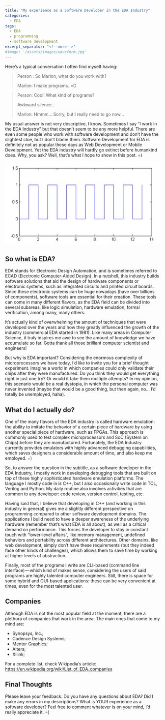 ```yaml
---
title: "My experience as a Software Developer in the EDA Industry"
categories:
  - EDA
tags:
  - EDA
  - programming
  - software development
excerpt_separator: "<!--more-->"
#image: '/assets/images/waveform.jpg'
---
```


Here’s a typical conversation I often find myself having:

> Person : So Marlon, what do you work with?
>
> Marlon: I make programs. =D
<!--more-->
>
> Person: Cool! What kind of programs?
>
> Awkward silence…
>
> Marlon: Hmmm… Sorry, but I really need to go now…



My usual answer is not very descriptive, I know. Sometimes I say “I work in the EDA Industry” but that doesn’t seem to be any more helpful. There are even some people who work with software development and don’t have the slightest clue, but I don’t blame them. Software Development for EDA is definitely not as popular these days as Web Development or Mobile Development. Yet the EDA industry will hardly go extinct before humankind does. Why, you ask? Well, that’s what I hope to show in this post. =)

![](/assets/images/waveform.jpg)

## So what is EDA?
EDA stands for Electronic Design Automation, and is sometimes referred to ECAD (Electronic Computer-Aided Design). In a nutshell, this industry builds software solutions that aid the design of hardware components or electronic systems, such as integrated circuits and printed circuit boards. Since these electronic systems can be huge nowadays (have over billions of components), software tools are essential for their creation. These tools can come in many different flavors, as the EDA field can be divided into several subareas, like logic simulation, hardware emulation, formal verification, among many, many others.

It’s actually kind of overwhelming the amount of techniques that were developed over the years and how they greatly influenced the growth of the industry (commercial EDA started in 1981). Like many areas in Computer Science, it truly inspires me awe to see the amount of knowledge we have accumulate so far. Gotta thank all those brilliant computer scientist and engineers!

But why is EDA important? Considering the enormous complexity of microprocessors we have today, I’d like to invite you for a brief thought experiment. Imagine a world in which companies could only validate their chips after they were manufactured. Do you think they would get everything right in just one try? Or would it take them multiple attempts? In my opinion, this scenario would be a real dystopia, in which the personal computer was never invented (maybe that would be a good thing, but then again, no… I’d totally be unemployed, haha).



## What do I actually do?
One of the many flavors of the EDA industry is called hardware emulation: the ability to imitate the behavior of a certain piece of hardware by using another special piece of hardware, such as FPGAs. This approach is commonly used to test complex microprocessors and SoC (System on Chips) before they are manufactured. Fortunately, the EDA Industry currently provides emulators with highly advanced debugging capabilities, which saves designers a considerable amount of time, and also keep me employed. =)

So, to answer the question in the subtitle, as a software developer in the EDA Industry, I mostly work in developing debugging tools that are built on top of these highly sophisticated hardware emulation platforms. The language I mostly code in is C++, but I also occasionally write code in TCL, Verilog and Python. My daily routine also involves activities that are common to any developer: code review, version control, testing, etc.

Having said that, I believe that developing in C++ (and working in this industry in general) gives me a slightly different perspective on programming compared to other software development domains. The applications I build need to have a deeper awareness of the underlying hardware (remember that’s what EDA is all about), as well as a critical demand on performance. This forces the developer to stay in constant touch with “lower-level affairs”, like memory management, undefined behaviors and portability across different architectures. Other domains, like web development, simply don’t have these requirements (but they indeed face other kinds of challenges), which allows them to save time by working at higher levels of abstraction.

Finally, most of the programs I write are CLI-based (command line interface) — which kind of makes sense, considering the users of said programs are highly talented computer engineers. Still, there is space for some hybrid and GUI-based applications: these can be very convenient at times, even for the most talented user.



## Companies
Although EDA is not the most popular field at the moment, there are a plethora of companies that work in the area. The main ones that come to my mind are:

- Synopsys, Inc.;
- Cadence Design Systems;
- Mentor Graphics;
- Altera;
- Xilink;

For a complete list, check Wikipedia’s article: <https://en.wikipedia.org/wiki/List_of_EDA_companies>


## Final Thoughts
Please leave your feedback. Do you have any questions about EDA? Did I make any errors in my descriptions? What is YOUR experience as a software developer? Feel free to comment whatever is on your mind, I’d really appreciate it. =)
